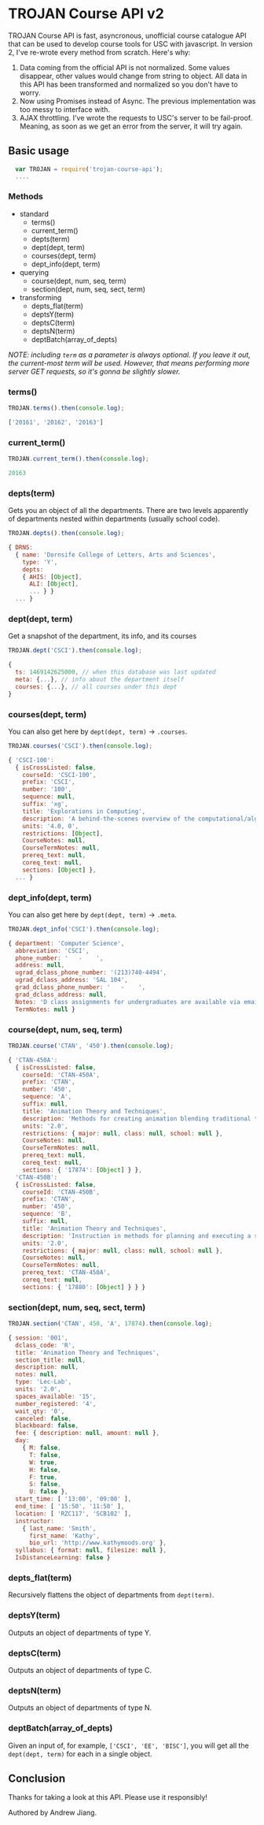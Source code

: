 # TROJAN Course API v2

TROJAN Course API is fast, asyncronous, unofficial course catalogue API that can be used to develop course tools for USC with javascript. In version 2, I've re-wrote every method from scratch. Here's why:

1. Data coming from the official API is not normalized. Some values disappear, other values would change from string to object. All data in this API has been transformed and normalized so you don't have to worry.
2. Now using Promises instead of Async. The previous implementation was too messy to interface with.
3. AJAX throttling. I've wrote the requests to USC's server to be fail-proof. Meaning, as soon as we get an error from the server, it will try again.

## Basic usage
```javascript
  var TROJAN = require('trojan-course-api');
  ....
```

### Methods
* standard
  * terms()
  * current_term()
  * depts(term)
  * dept(dept, term)
  * courses(dept, term)
  * dept_info(dept, term)
* querying
  * course(dept, num, seq, term)
  * section(dept, num, seq, sect, term)
* transforming
  * depts_flat(term)
  * deptsY(term)
  * deptsC(term)
  * deptsN(term)
  * deptBatch(array_of_depts)

*NOTE: including `term` as a parameter is always optional. If you leave it out, the current-most term will be used. However, that means performing more server GET requests, so it's gonna be slightly slower.*

### terms()
```javascript
TROJAN.terms().then(console.log);
```
```javascript
['20161', '20162', '20163']
```

### current_term()
```javascript
TROJAN.current_term().then(console.log);
```
```javascript
20163
```

### depts(term)
Gets you an object of all the departments. There are two levels apparently of departments nested within departments (usually school code).
```javascript
TROJAN.depts().then(console.log);
```
```javascript
{ DRNS:
  { name: 'Dornsife College of Letters, Arts and Sciences',
    type: 'Y',
    depts:
    { AHIS: [Object],
      ALI: [Object],
      ... } }
  ... }
```

### dept(dept, term)
Get a snapshot of the department, its info, and its courses
```javascript
TROJAN.dept('CSCI').then(console.log);
```
```javascript
{
  ts: 1469142625000, // when this database was last updated
  meta: {...}, // info about the department itself
  courses: {...}, // all courses under this dept
}
```

### courses(dept, term)
You can also get here by `dept(dept, term)` -> `.courses`.
```javascript
TROJAN.courses('CSCI').then(console.log);
```
```javascript
{ 'CSCI-100':
  { isCrossListed: false,
    courseId: 'CSCI-100',
    prefix: 'CSCI',
    number: '100',
    sequence: null,
    suffix: 'xg',
    title: 'Explorations in Computing',
    description: 'A behind-the-scenes overview of the computational/algorithmic principles that form the basis of today&apos;s digital society. Exploration areas include social media, web search, videogames and location-based services.',
    units: '4.0, 0',
    restrictions: [Object],
    CourseNotes: null,
    CourseTermNotes: null,
    prereq_text: null,
    coreq_text: null,
    sections: [Object] },
  ... }
```

### dept_info(dept, term)
You can also get here by `dept(dept, term)` -> `.meta`.
```javascript
TROJAN.dept_info('CSCI').then(console.log);
```
```javascript
{ department: 'Computer Science',
  abbreviation: 'CSCI',
  phone_number: '   -    ',
  address: null,
  ugrad_dclass_phone_number: '(213)740-4494',
  ugrad_dclass_address: 'SAL 104',
  grad_dclass_phone_number: '   -    ',
  grad_dclass_address: null,
  Notes: 'D class assignments for undergraduates are available via email at: csdept@usc.edu. D class assignments for graduate students are only available on line at: myviterbi.usc.edu. Once you create your myViterbi profile, select the "D-Clearance Request Manager" to submit requests for graduate CSCI courses. To be enrolled in an off-campus course, you MUST also be enrolled in the Distance Education Network (DEN). For more information, call 740-4488 or go to den.usc.edu. DEN courses are indicated by a location of DEN@Viterbi.',
  TermNotes: null }
```

### course(dept, num, seq, term)
```javascript
TROJAN.course('CTAN', '450').then(console.log);
```
```javascript
{ 'CTAN-450A':
  { isCrossListed: false,
    courseId: 'CTAN-450A',
    prefix: 'CTAN',
    number: '450',
    sequence: 'A',
    suffix: null,
    title: 'Animation Theory and Techniques',
    description: 'Methods for creating animation blending traditional techniques with contemporary technologies.',
    units: '2.0',
    restrictions: { major: null, class: null, school: null },
    CourseNotes: null,
    CourseTermNotes: null,
    prereq_text: null,
    coreq_text: null,
    sections: { '17874': [Object] } },
  'CTAN-450B':
  { isCrossListed: false,
    courseId: 'CTAN-450B',
    prefix: 'CTAN',
    number: '450',
    sequence: 'B',
    suffix: null,
    title: 'Animation Theory and Techniques',
    description: 'Instruction in methods for planning and executing a short animated film. Topics covered include storyboarding, visual development and production planning.',
    units: '2.0',
    restrictions: { major: null, class: null, school: null },
    CourseNotes: null,
    CourseTermNotes: null,
    prereq_text: 'CTAN-450A',
    coreq_text: null,
    sections: { '17880': [Object] } } }
```

### section(dept, num, seq, sect, term)
```javascript
TROJAN.section('CTAN', 450, 'A', 17874).then(console.log);
```
```javascript
{ session: '001',
  dclass_code: 'R',
  title: 'Animation Theory and Techniques',
  section_title: null,
  description: null,
  notes: null,
  type: 'Lec-Lab',
  units: '2.0',
  spaces_available: '15',
  number_registered: '4',
  wait_qty: '0',
  canceled: false,
  blackboard: false,
  fee: { description: null, amount: null },
  day:
    { M: false,
      T: false,
      W: true,
      H: false,
      F: true,
      S: false,
      U: false },
  start_time: [ '13:00', '09:00' ],
  end_time: [ '15:50', '11:50' ],
  location: [ 'RZC117', 'SCB102' ],
  instructor:
    { last_name: 'Smith',
      first_name: 'Kathy',
      bio_url: 'http://www.kathymoods.org' },
  syllabus: { format: null, filesize: null },
  IsDistanceLearning: false }
```

### depts_flat(term)
Recursively flattens the object of departments from `dept(term)`.

### deptsY(term)
Outputs an object of departments of type Y.

### deptsC(term)
Outputs an object of departments of type C.

### deptsN(term)
Outputs an object of departments of type N.

### deptBatch(array_of_depts)
Given an input of, for example, `['CSCI', 'EE', 'BISC']`, you will get all the `dept(dept, term)` for each in a single object.

## Conclusion

Thanks for taking a look at this API. Please use it responsibly!

Authored by Andrew Jiang.
